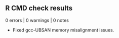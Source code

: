 ## R CMD check results

0 errors | 0 warnings | 0 notes

* Fixed gcc-UBSAN memory misalignment issues.
